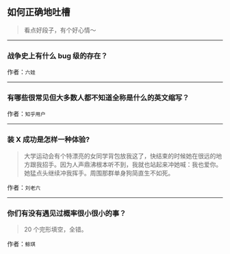 ## 如何正确地吐槽

> 看点好段子，有个好心情～


 
---

### 战争史上有什么 bug 级的存在？

> 


作者：`六娃`

---

### 有哪些很常见但大多数人都不知道全称是什么的英文缩写？

> 


作者：`知乎用户`

---

### 装 X 成功是怎样一种体验?

> 大学运动会有个特漂亮的女同学背包放我这了，快结束的时候她在很远的地方跟我招手。因为人声鼎沸根本听不到，我就也站起来冲她喊：我也爱你。她猛点头继续冲我挥手。周围那群单身狗简直生不如死。


作者：`刘老六`

---

### 你们有没有遇见过概率很小很小的事？

> 20 个完形填空，全错。


作者：`鲸琪`
